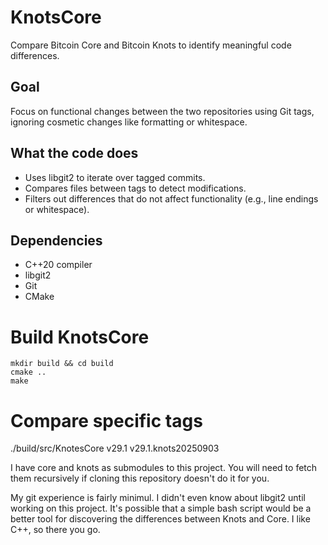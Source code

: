 # KnotsCore

Compare Bitcoin Core and Bitcoin Knots to identify meaningful code differences.

## Goal
Focus on functional changes between the two repositories using Git tags, ignoring cosmetic changes like formatting or whitespace.

## What the code does
- Uses libgit2 to iterate over tagged commits.
- Compares files between tags to detect modifications.
- Filters out differences that do not affect functionality (e.g., line endings or whitespace).

## Dependencies
- C++20 compiler
- libgit2
- Git
- CMake

# Build KnotsCore
```
mkdir build && cd build
cmake ..
make
```

# Compare specific tags
./build/src/KnotesCore v29.1 v29.1.knots20250903

I have core and knots as submodules to this project. You will need to fetch them
recursively if cloning this repository doesn't do it for you.

My git experience is fairly minimul. I didn't even know about libgit2 until
working on this project. It's possible that a simple bash script would be
a better tool for discovering the differences between Knots and Core. I
like C++, so there you go.

